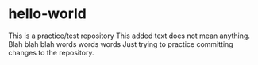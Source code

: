 # hello-world
This is a practice/test repository
This added text does not mean anything.
Blah blah blah
words words words
Just trying to practice committing changes to the repository.
